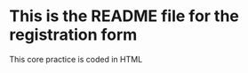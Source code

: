 <h1>This is the README file for the registration form</h1>

<p>This core practice is coded in HTML</p>